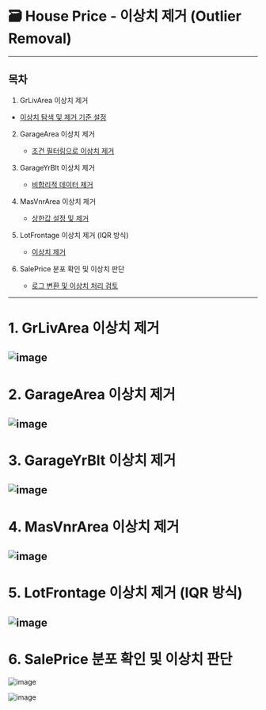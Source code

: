 # 🗃️ House Price - 이상치 제거 (Outlier Removal)

---

## 목차

1.  GrLivArea 이상치 제거  
   - [이상치 탐색 및 제거 기준 설정](#10-grlivarea-이상치-탐색-및-제거-기준-설정)  

2. GarageArea 이상치 제거    
   - [조건 필터링으로 이상치 제거](#2-조건-필터링으로-이상치-제거)

3. GarageYrBlt 이상치 제거  
   - [비합리적 데이터 제거](#4-비합리적-데이터-제거)

4. MasVnrArea 이상치 제거  
   - [상한값 설정 및 제거](#6-상한값-설정-및-제거)

5. LotFrontage 이상치 제거 (IQR 방식)  
   - [이상치 제거](#9-이상치-제거)

6. SalePrice 분포 확인 및 이상치 판단  
   - [로그 변환 및 이상치 처리 검토](#11-로그-변환-및-이상치-처리-검토)

---

# 1.  GrLivArea 이상치 제거 

![image](https://github.com/user-attachments/assets/ed0c0286-ea42-4ee5-8ac3-85c738118b4d)
---

# 2. GarageArea 이상치 제거

![image](https://github.com/user-attachments/assets/3b08c6df-f5bc-4cc1-9d64-e49ae1d9378c)
---

# 3. GarageYrBlt 이상치 제거  

![image](https://github.com/user-attachments/assets/989aa101-b33b-42d8-8a17-09c17e924f60)
---

# 4. MasVnrArea 이상치 제거

![image](https://github.com/user-attachments/assets/fc86db58-5e91-4e31-83a5-81e1c05d554a)
---

# 5. LotFrontage 이상치 제거 (IQR 방식)

![image](https://github.com/user-attachments/assets/99eca9ef-9172-40b2-8be0-8fdfe5d69da2)
---

# 6. SalePrice 분포 확인 및 이상치 판단

![image](https://github.com/user-attachments/assets/7b40582f-7ab2-4c88-888d-71442f4c81d6)

![image](https://github.com/user-attachments/assets/9a6e1fd8-c45a-4b49-9606-595329bbba54)









